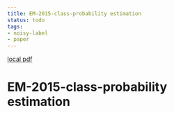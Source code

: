 ```yaml
---
title: EM-2015-class-probability estimation
status: todo
tags:
- noisy-label
- paper
---
```


[local pdf](../../../pdfs/EM-2015-class-probability%20estimation.pdf)

# EM-2015-class-probability estimation
